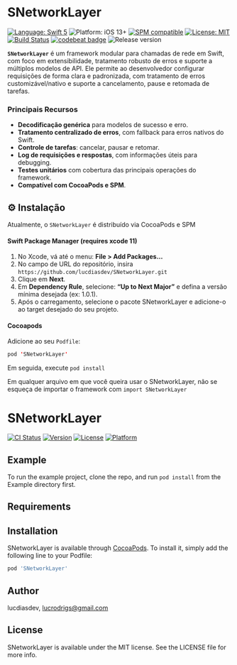 # SNetworkLayer
[![Language: Swift 5](https://img.shields.io/badge/language-swift5-f48041.svg?style=flat)](https://developer.apple.com/swift)
![Platform: iOS 13+](https://img.shields.io/badge/platform-iOS%2013%2B-blue.svg?style=flat)
[![SPM compatible](https://img.shields.io/badge/SPM-compatible-4BC51D.svg?style=flat)](https://swift.org/package-manager/)
[![License: MIT](http://img.shields.io/badge/license-MIT-lightgrey.svg?style=flat)](https://github.com/freshOS/ws/blob/master/LICENSE)
[![Build Status](https://app.bitrise.io/app/a6d157138f9ee86d/status.svg?token=W7-x9K5U976xiFrI8XqcJw&branch=master)](https://app.bitrise.io/app/a6d157138f9ee86d)
[![codebeat badge](https://codebeat.co/badges/ae5feb24-529d-49fe-9e28-75dfa9e3c35d)](https://codebeat.co/projects/github-com-freshos-networking-master)
![Release version](https://img.shields.io/github/release/freshOS/Networking.svg)

**`SNetworkLayer`** é um framework modular para chamadas de rede em Swift, com foco em extensibilidade, tratamento robusto de erros e suporte a múltiplos modelos de API. Ele permite ao desenvolvedor configurar requisições de forma clara e padronizada, com tratamento de erros customizável/nativo e suporte a cancelamento, pause e retomada de tarefas.

### Principais Recursos

- **Decodificação genérica** para modelos de sucesso e erro.
- **Tratamento centralizado de erros**, com fallback para erros nativos do Swift.
- **Controle de tarefas**: cancelar, pausar e retomar.
- **Log de requisições e respostas**, com informações úteis para debugging.
- **Testes unitários** com cobertura das principais operações do framework.
- **Compatível com CocoaPods e SPM**.

## ⚙️ Instalação

Atualmente, o `SNetworkLayer` é distribuído via CocoaPods e SPM

#### Swift Package Manager (requires xcode 11)

1.  No Xcode, vá até o menu: **File > Add Packages…**
2.  No campo de URL do repositório, insira `https://github.com/lucdiasdev/SNetworkLayer.git`
3.  Clique em  **Next**.
4.  Em  **Dependency Rule**, selecione: **“Up to Next Major”**  e defina a versão mínima desejada (ex:  1.0.1).
5.  Após o carregamento, selecione o pacote  SNetworkLayer  e adicione-o ao target desejado do seu projeto.

#### Cocoapods
Adicione ao seu `Podfile`:
```swift
pod 'SNetworkLayer'
```
Em seguida, execute `pod install`

Em qualquer arquivo em que você queira usar o SNetworkLayer, não se esqueça de importar o framework com `import SNetworkLayer`



# SNetworkLayer

[![CI Status](https://img.shields.io/travis/lucdiasdev/SNetworkLayer.svg?style=flat)](https://travis-ci.org/lucdiasdev/SNetworkLayer)
[![Version](https://img.shields.io/cocoapods/v/SNetworkLayer.svg?style=flat)](https://cocoapods.org/pods/SNetworkLayer)
[![License](https://img.shields.io/cocoapods/l/SNetworkLayer.svg?style=flat)](https://cocoapods.org/pods/SNetworkLayer)
[![Platform](https://img.shields.io/cocoapods/p/SNetworkLayer.svg?style=flat)](https://cocoapods.org/pods/SNetworkLayer)

## Example

To run the example project, clone the repo, and run `pod install` from the Example directory first.

## Requirements

## Installation

SNetworkLayer is available through [CocoaPods](https://cocoapods.org). To install
it, simply add the following line to your Podfile:

```ruby
pod 'SNetworkLayer'
```

## Author

lucdiasdev, lucrodrigs@gmail.com

## License

SNetworkLayer is available under the MIT license. See the LICENSE file for more info.
